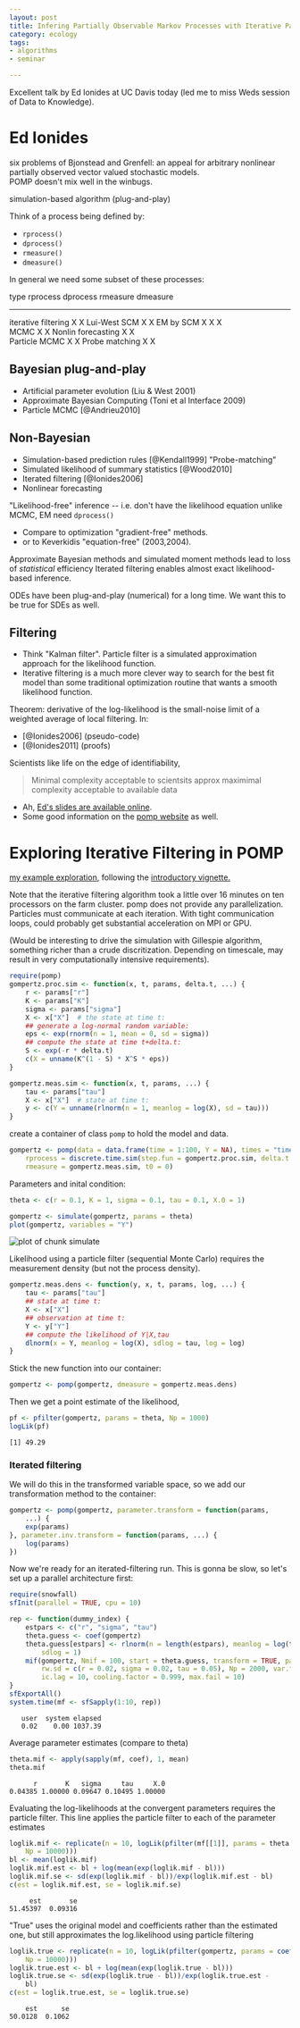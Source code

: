 ```yaml
---
layout: post
title: Infering Partially Observable Markov Processes with Iterative Particle Filtering 
category: ecology 
tags: 
- algorithms
- seminar

---
```



Excellent talk by Ed Ionides at UC Davis today (led me to miss Weds session of Data to Knowledge).  


Ed Ionides
=========
six problems of Bjonstead and Grenfell: an appeal for arbitrary nonlinear partially observed vector valued stochastic models.  
POMP doesn't mix well in the winbugs.

simulation-based algorithm (plug-and-play)

Think of a process being defined by:

- `rprocess()`
- `dprocess()`
- `rmeasure()`
- `dmeasure()`

In general we need some subset of these processes: 

type                 rprocess  dprocess  rmeasure  dmeasure
----------------     -------   --------  --------  -------
iterative filtering     X                            X 
Lui-West SCM            X                            X
EM by SCM               X         X                  X  
MCMC                              X                  X
Nonlin forecasting      X                    X          
Particle MCMC           X                            X
Probe matching          X                    X    


Bayesian plug-and-play
---------------------

- Artificial parameter evolution (Liu & West 2001)
- Approximate Bayesian Computing (Toni et al Interface 2009)
- Particle MCMC [@Andrieu2010] 

Non-Bayesian 
------------

- Simulation-based prediction rules [@Kendall1999] "Probe-matching"
- Simulated likelihood of summary statistics [@Wood2010]
- Iterated filtering [@Ionides2006]
- Nonlinear forecasting 

"Likelihood-free" inference -- i.e. don't have the likelihood equation 
unlike MCMC, EM need `dprocess()`

- Compare to optimization "gradient-free" methods.
- or to Keverkidis "equation-free" (2003,2004). 

Approximate Bayesian methods and simulated moment methods lead to loss of *statistical* efficiency
Iterated filtering enables almost exact likelihood-based inference.  

ODEs have been plug-and-play (numerical) for a long time.  We want this to be true for SDEs as well.  



Filtering
--------

- Think "Kalman filter".  Particle filter is a simulated approximation approach for the likelihood function.
- Iterative filtering is a much more clever way to search for the best fit model than some traditional optimization routine that wants a smooth likelihood function. 

Theorem: derivative of the log-likelihood is the small-noise limit of a weighted average of local filtering. In:

- [@Ionides2006] (pseudo-code)
- [@Ionides2011] (proofs)




Scientists like life on the edge of identifiability,
> Minimal complexity acceptable to scientsits approx maximimal complexity acceptable to available data

- Ah, [Ed's slides are available online](http://www.stat.lsa.umich.edu/~ionides/pubs/davis12.pdf). 
- Some good information on the [pomp website](http://pomp.r-forge.r-project.org/) as well.

Exploring Iterative Filtering in POMP
=====================================

[my example exploration](https://github.com/cboettig/populationdynamics/blob/497d4ce4c401833464ccaff6edd518133f4e9b0c/inst/examples/pomp_explore.md), following the [introductory vignette.](http://cran.at.r-project.org/web/packages/pomp/vignettes/intro_to_pomp.pdf) 


Note that the iterative filtering algorithm took a little over 16 minutes on ten processors on the farm cluster.  pomp does not provide any parallelization.  Particles must communicate at each iteration.  With tight communication loops, could probably get substantial acceleration on MPI or GPU.  


(Would be interesting to drive the simulation with Gillespie algorithm, something richer than a crude discritization.  Depending on timescale, may result in very computationally intensive requirements).  


```r
require(pomp)
gompertz.proc.sim <- function(x, t, params, delta.t, ...) {
    r <- params["r"]
    K <- params["K"]
    sigma <- params["sigma"]
    X <- x["X"]  # the state at time t:
    ## generate a log-normal random variable:
    eps <- exp(rnorm(n = 1, mean = 0, sd = sigma))
    ## compute the state at time t+delta.t:
    S <- exp(-r * delta.t)
    c(X = unname(K^(1 - S) * X^S * eps))
}
```







```r
gompertz.meas.sim <- function(x, t, params, ...) {
    tau <- params["tau"]
    X <- x["X"]  # state at time t:
    y <- c(Y = unname(rlnorm(n = 1, meanlog = log(X), sd = tau)))
}
```




create a container of class `pomp` to hold the model and data.



```r
gompertz <- pomp(data = data.frame(time = 1:100, Y = NA), times = "time", 
    rprocess = discrete.time.sim(step.fun = gompertz.proc.sim, delta.t = 1), 
    rmeasure = gompertz.meas.sim, t0 = 0)
```




Parameters and  inital condition:



```r
theta <- c(r = 0.1, K = 1, sigma = 0.1, tau = 0.1, X.0 = 1)
```


```r
gompertz <- simulate(gompertz, params = theta)
plot(gompertz, variables = "Y")
```

![plot of chunk simulate](http://farm9.staticflickr.com/8012/7168130004_62bc33148d_o.png) 

Likelihood using a particle filter (sequential Monte Carlo) requires the measurement density (but not the process density).  

```r
gompertz.meas.dens <- function(y, x, t, params, log, ...) {
    tau <- params["tau"]
    ## state at time t:
    X <- x["X"]
    ## observation at time t:
    Y <- y["Y"]
    ## compute the likelihood of Y|X,tau
    dlnorm(x = Y, meanlog = log(X), sdlog = tau, log = log)
}
```

Stick the new function into our container:



```r
gompertz <- pomp(gompertz, dmeasure = gompertz.meas.dens)
```

Then we get a point estimate of the likelihood,

```r
pf <- pfilter(gompertz, params = theta, Np = 1000)
logLik(pf)
```

```
[1] 49.29
```

### Iterated filtering

We will do this in the transformed variable space, so we add
our transformation method to the container:

```r
gompertz <- pomp(gompertz, parameter.transform = function(params, 
    ...) {
    exp(params)
}, parameter.inv.transform = function(params, ...) {
    log(params)
})
```



Now we're ready for an iterated-filtering run.  This is gonna be slow,
so let's set up a parallel architecture first:

```r
require(snowfall)
sfInit(parallel = TRUE, cpu = 10)
```

```r
rep <- function(dummy_index) {
    estpars <- c("r", "sigma", "tau")
    theta.guess <- coef(gompertz)
    theta.guess[estpars] <- rlnorm(n = length(estpars), meanlog = log(theta.guess[estpars]), 
        sdlog = 1)
    mif(gompertz, Nmif = 100, start = theta.guess, transform = TRUE, pars = estpars, 
        rw.sd = c(r = 0.02, sigma = 0.02, tau = 0.05), Np = 2000, var.factor = 4, 
        ic.lag = 10, cooling.factor = 0.999, max.fail = 10)
}
sfExportAll()
system.time(mf <- sfSapply(1:10, rep))
```



```
   user  system elapsed 
   0.02    0.00 1037.39 
```




Average parameter estimates (compare to theta)

```r
theta.mif <- apply(sapply(mf, coef), 1, mean)
theta.mif
```

```
      r       K   sigma     tau     X.0 
0.04385 1.00000 0.09647 0.10495 1.00000 
```

Evaluating the log-likelihoods at the convergent parameters requires the particle filter.  This line applies the particle filter to each of the parameter estimates

```r
loglik.mif <- replicate(n = 10, logLik(pfilter(mf[[1]], params = theta.mif, 
    Np = 10000)))
bl <- mean(loglik.mif)
loglik.mif.est <- bl + log(mean(exp(loglik.mif - bl)))
loglik.mif.se <- sd(exp(loglik.mif - bl))/exp(loglik.mif.est - bl)
c(est = loglik.mif.est, se = loglik.mif.se)
```
```
     est       se 
51.45397  0.09316 
```

"True" uses the original model and coefficients rather than the estimated one, but still approximates the log.likelihood using particle filtering 

```r
loglik.true <- replicate(n = 10, logLik(pfilter(gompertz, params = coef(gompertz), 
    Np = 10000)))
loglik.true.est <- bl + log(mean(exp(loglik.true - bl)))
loglik.true.se <- sd(exp(loglik.true - bl))/exp(loglik.true.est - 
    bl)
c(est = loglik.true.est, se = loglik.true.se)
```

```
    est      se 
50.0128  0.1062 
```












